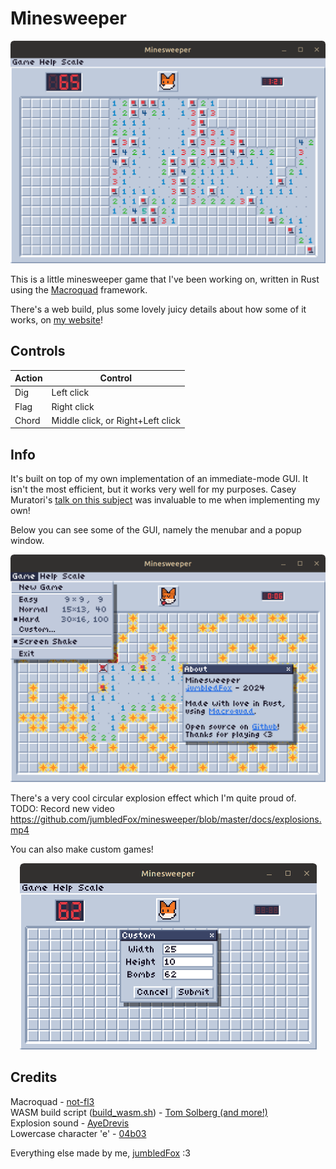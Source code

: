 # Minesweeper
<p align="center"><img src="/docs/ms.png"  width="556"></p>

This is a little minesweeper game that I've been working on, written in Rust using the [Macroquad](https://github.com/not-fl3/macroquad) framework.
 
 There's a web build, plus some lovely juicy details about how some of it works, on [my website](https://jumbledfox.github.io/minesweeper)!

## Controls
|Action|Control|
|--|--|
|Dig|Left click|
|Flag|Right click|
|Chord|Middle click, or Right+Left click|

## Info
It's built on top of my own implementation of an immediate-mode GUI. It isn't the most efficient, but it works very well for my purposes. Casey Muratori's [talk on this subject](https://youtu.be/Z1qyvQsjK5Y) was invaluable to me when implementing my own!

Below you can see some of the GUI,  namely the menubar and a popup window.<p align="center"><img src="/docs/menubar_popup.png" width="509"></p>

There's a very cool circular explosion effect which I'm quite proud of.
TODO: Record new video
https://github.com/jumbledFox/minesweeper/blob/master/docs/explosions.mp4

You can also make custom games!
<p align="center"><img src="/docs/custom.png" width="475"></p>

##  Credits
Macroquad - [not-fl3](https://github.com/not-fl3/macroquad)   
WASM build script ([build_wasm.sh](build_wasm.sh)) - [Tom Solberg (and more!)](https://gist.github.com/nicolas-sabbatini/8af10dddc96be76d2bf24fc671131add)   
Explosion sound - [AyeDrevis](https://freesound.org/people/AyaDrevis/sounds/649191/)   
Lowercase character 'e' - [04b03](https://www.dafont.com/04b-03.font)   

Everything else made by me, [jumbledFox](https://jumbledfox.github.io) :3   
